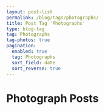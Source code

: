 ```yaml
---
layout: post-list
permalink: /blog/tags/photographs/
title: Post Tag 'Photographs'
type: blog-tag
tag: Photographs
tag-photos: true
pagination: 
  enabled: true
  tag: Photographs
  sort_field: date
  sort_reverse: true  
---
```

# Photograph Posts 
